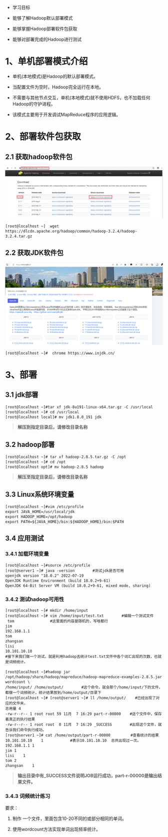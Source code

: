 - 学习目标

- 能够了解Hadoop默认部署模式

- 能够掌握Hadoop部署软件包获取

- 能够对部署完成的Hadoop进行测试

# 1、单机部署模式介绍

- 单机(本地模式)是Hadoop的默认部署模式。

- 当配置文件为空时，Hadoop完全运行在本地。

- 不需要与其他节点交互，单机(本地模式)就不使用HDFS，也不加载任何Hadoop的守护进程。

- 该模式主要用于开发调试MapReduce程序的应用逻辑。

# 2、部署软件包获取

## 2.1 获取hadoop软件包

![](images/WEBRESOURCEe639813fc66fc30d42121fdec41a2a89截图.png)

```shell
[root@localhost ~]  wget https://dlcdn.apache.org/hadoop/common/hadoop-3.2.4/hadoop-3.2.4.tar.gz
```

## 2.2 获取JDK软件包 

![](images/WEBRESOURCE9bea110053d4836e0f8a834d20e87769截图.png)

```
[root@localhost ~]#  chrome https://www.injdk.cn/
```

# 3、部署

## 3.1 jdk部署

```
[root@localhost ~]#tar xf jdk-8u191-linux-x64.tar.gz -C /usr/local
[root@localhost ~]# cd /usr/local
[root@localhost local]# mv jdk1.8.0_191 jdk
```

> **解压到指定目录后，请修改目录名称**


## 3.2 hadoop部署

```
[root@localhost ~]# tar xf hadoop-2.8.5.tar.gz -C /opt
[root@localhost ~]# cd /opt
[root@localhost opt]# mv hadoop-2.8.5 hadoop
```

> **解压至指定目录后，请修改目录名称**


## 3.3 Linux系统环境变量

```
[root@localhost ~]#vim /etc/profile
export JAVA_HOME=/usr/local/jdk
export HADOOP_HOME=/opt/hadoop
export PATH=${JAVA_HOME}/bin:${HADOOP_HOME}/bin:$PATH
```

## 3.4 应用测试

### 3.4.1 加载环境变量

```
[root@localhost ~]#source /etc/profile 
[root@server1 ~]# java -version        #测试jdk是否可用
openjdk version "18.0.2" 2022-07-19
OpenJDK Runtime Environment (build 18.0.2+9-61)
OpenJDK 64-Bit Server VM (build 18.0.2+9-61, mixed mode, sharing)
```

### 3.4.2 测试hadoop可用性

```
[root@localhost ~]# mkdir /home/input
[root@localhost ~]# vim /home/input/test.txt        #编辑一个测试文件
 tom                #这里面的内容是随机的，写啥都行
jim
192.168.1.1
tom
zhangsan
lisi
10.101.10.10
#接下来我们做一个测试，就是利用hadoop去统计test.txt文件中各个词汇出现的次数，也就是词频统计。 

[root@localhost ~]#hadoop jar /opt/hadoop/share/hadoop/mapreduce/hadoop-mapreduce-examples-2.8.5.jar wordcount \
/home/input/ /home/output/        #这个命令，就会那个/home/input/下的文件，都做一个词频统计，统计结果放到/home/output/目录下
[root@localhost ~]# [root@server1 ~]# ll /home/output/    #已经出现了对应的文件夹，
总用量 4
-rw-r--r-- 1 root root 59 11月  7 16:29 part-r-00000    #这个文件中，保存着真正的执行结果
-rw-r--r-- 1 root root  0 11月  7 16:29 _SUCCESS        #出现这个文件，就告诉我们命令执行成功。
[root@server1 ~]# cat /home/output/part-r-00000         #查看统计的结果
10.101.10.10	1            #表示10.101.10.10  总共出现过一次。
192.168.1.1	1
jim	1
lisi	1
tom	2
zhangsan	1
```

> **输出目录中有_SUCCESS文件说明JOB运行成功，part-r-00000是输出结果文件。**


### 3.4.3 词频统计练习

要求：

1. 制作 一个文件，里面包含10-20不同的或部分相同的单词。

1. 使用wordcount方法实现单词出现频率统计。